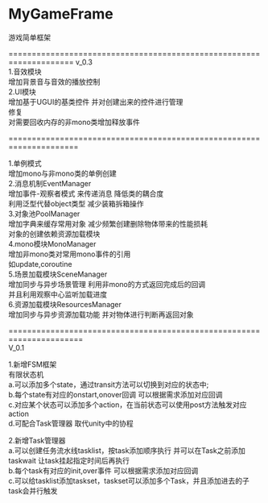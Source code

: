 # MyGameFrame
 游戏简单框架  
   
 ====================================================================
 v_0.3  
1.音效模块  
增加背景音与音效的播放控制  
2.UI模块  
增加基于UGUI的基类控件 并对创建出来的控件进行管理  
修复  
对需要回收内存的非mono类增加释放事件  
  
 =====================================================================  
   
 1.单例模式  
增加mono与非mono类的单例创建  
2.消息机制EventManager   
增加事件-观察者模式 来传递消息 降低类的耦合度  
利用泛型代替object类型 减少装箱拆箱操作  
3.对象池PoolManager  
增加字典来缓存常用对象 减少频繁创建删除物体带来的性能损耗  
对象的创建依赖资源加载模块  
4.mono模块MonoManager  
增加非mono类对常用mono事件的引用  
如update,coroutine  
5.场景加载模块SceneManager  
增加同步与异步场景管理 利用非mono的方式返回完成后的回调  
并且利用观察中心监听加载进度  
6.资源加载模块ResourcesManager  
增加同步与异步资源加载功能 并对物体进行判断再返回对象  
 
 
 ======================================================================  
 V_0.1  
   
 1.新增FSM框架  
 有限状态机   
 a.可以添加多个state，通过transit方法可以切换到对应的状态中;  
 b.每个state有对应的onstart,onover回调 可以根据需求添加对应回调  
 c.对应某个状态可以添加多个action，在当前状态可以使用post方法触发对应action  
 d.可配合Task管理器 取代unity中的协程  
   
   
 2.新增Task管理器  
 a.可以创建任务流水线tasklist，按task添加顺序执行 并可以在Task之前添加taskwait 让task挂起指定时间后再执行  
 b.每个task有对应的init,over事件 可以根据需求添加对应回调  
 c.可以给tasklist添加taskset，taskset可以添加多个Task，并且添加进去的子task会并行触发  
 
